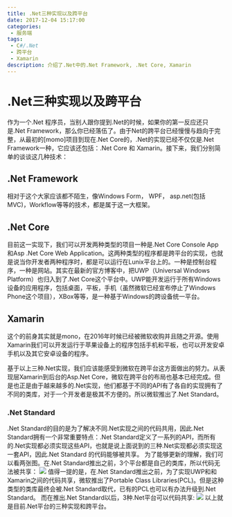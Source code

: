 ```yaml
---
title: .Net三种实现以及跨平台
date: 2017-12-04 15:17:00
categories:
 - 服务端
tags:
 - C#/.Net
 - 跨平台
 - Xamarin
description: 介绍了.Net中的.Net Framework, .Net Core, Xamarin
---
```


# .Net三种实现以及跨平台

作为一个.Net 程序员，当别人跟你提到.Net的时候，如果你的第一反应还只是.Net Framework，那么你已经落伍了。由于Net的跨平台已经慢慢与趋向于完整，从最初的[momo]项目到现在.Net Core的，.Net的实现已经不仅仅是.Net Framework一种，它应该还包括：.Net Core 和 Xamarin。接下来，我们分别简单的谈谈这几种技术：

## .Net Framework

相对于这个大家应该都不陌生，像Windows Form， WPF， asp.net(包括MVC)，Workflow等等的技术，都是属于这一大框架。

## .Net Core

目前这一实现下，我们可以开发两种类型的项目一种是.Net Core Console App 和Asp .Net Core Web Application。这两种类型的程序都是跨平台的实现，也就是说当你开发者两种程序时，都是可以运行在Lunix平台上的。一种是控制台程序，一种是网站。其实在最新的官方博客中，把UWP（Universal Windows Platform）也归入到了.Net Core这个平台中。UWP能开发运行于所有Windows设备的应用程序，包括桌面，平板，手机（虽然微软已经宣布停止了Windows Phone这个项目），XBox等等，是一种基于Windows的跨设备统一平台。

## Xamarin

这个的前身其实就是mono，在2016年时候已经被微软收购并且随之开源。使用Xamarin我们可以开发运行于苹果设备上的程序包括手机和平板，也可以开发安卓手机以及其它安卓设备的程序。

基于以上三种.Net实现，我们应该能感受到微软在跨平台这方面做出的努力。从表现层Xamarin到后台的Asp.Net Core，微软在跨平台的布局也基本已经完成。但是也正是由于越来越多的.Net实现，他们都基于不同的API有了各自的实现拥有了不同的类库，对于一个开发者是极其不方便的。所以微软推出了.Net Standard。

### .Net Standard

.Net Standard的目的是为了解决不同.Net实现之间的代码共用，因此.Net Standard拥有一个非常重要特点：.Net Standard定义了一系列的API，而所有的.Net实现都必须实现这些API，也就是说上面说到的三种.Net实现都必须实现这一套API，因此.Net Standard 的代码能够被共享。
为了能够更新的理解，我们可以看两张图。在.Net Standard推出之前，3个平台都是自己的类库，所以代码无法被共享：
![](/images/std1.png)
值得一提的是，在.Net Standard推出之前，为了实现UWP和和Xamarin之间的代码共享，微软推出了Portable Class Libraries(PCL)。但是这种类型的类库最终会被.Net Standard取代，已有的PCL也可以有办法升级到.Net Standard。
而在推出.Net Standard以后，3种.Net平台可以代码共享:
![](/images/std2.png)
以上就是目前.Net平台的三种实现和跨平台。